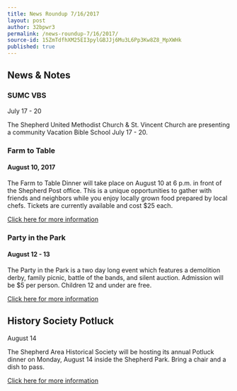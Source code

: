 ```yaml
---
title: News Roundup 7/16/2017
layout: post
author: 32bpwr3
permalink: /news-roundup-7/16/2017/
source-id: 15ZmTdfhXM25EI3pylGBJJj6Mu3L6Pp3Kw8Z8_MpXWHk
published: true
---
```

## News & Notes

### SUMC VBS

July 17 - 20

The Shepherd United Methodist Church & St. Vincent Church are presenting a community Vacation Bible School July 17 - 20.

### Farm to Table

#### August 10, 2017

The Farm to Table Dinner will take place on August 10 at 6 p.m. in front of the Shepherd Post office. This is a unique opportunities to gather with friends and neighbors while you enjoy locally grown food prepared by local chefs. Tickets are currently available and cost $25 each.

[Click here for more information](http://www.shepherdhistory.org/knowledge-base/farm-to-table/)

### Party in the Park

#### August 12 - 13

The Party in the Park is a two day long event which features a demolition derby, family picnic, battle of the bands, and silent auction. Admission will be $5 per person. Children 12 and under are free.

[Click here for more information](http://www.shepherdhistory.org/party-in-the-park-to-take-place-august-12-13-in-shepherd/)

## History Society Potluck

August 14

The Shepherd Area Historical Society will be hosting its annual Potluck dinner on Monday, August 14 inside the Shepherd Park. Bring a chair and a dish to pass.

[Click here for more information](http://www.shepherdhistory.org/knowledge-base/category/organizations/)

